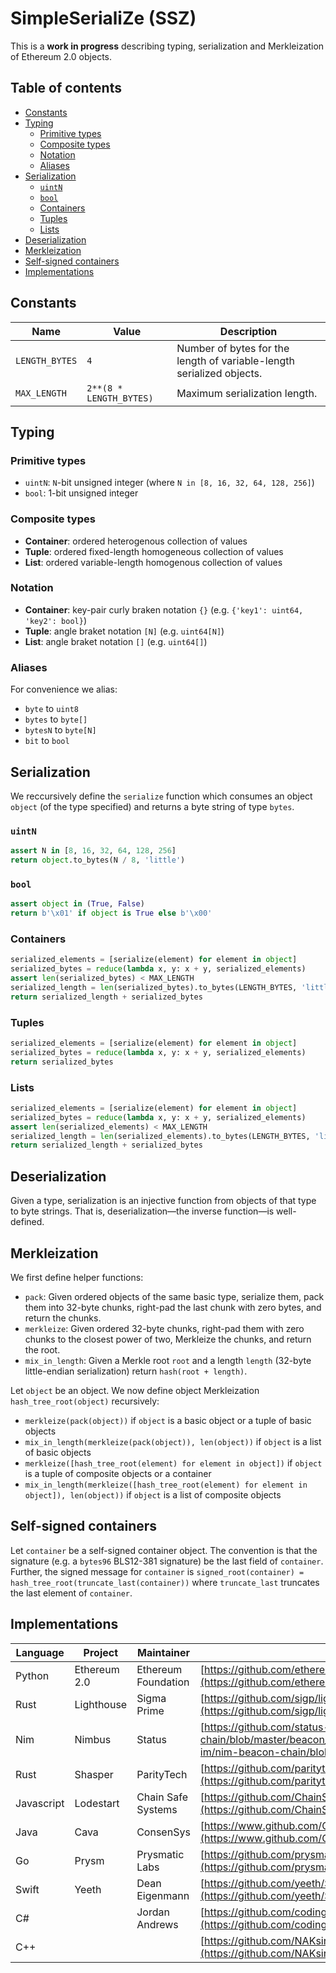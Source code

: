 # SimpleSerialiZe (SSZ)

This is a **work in progress** describing typing, serialization and Merkleization of Ethereum 2.0 objects.

## Table of contents

- [Constants](#constants)
- [Typing](#typing)
    - [Primitive types](#primitive-types)
    - [Composite types](#composite-types)
    - [Notation](#notation)
    - [Aliases](#aliases)
- [Serialization](#serialization)
    - [`uintN`](#uintn)
    - [`bool`](#bool)
    - [Containers](#containers)
    - [Tuples](#tuples)
    - [Lists](#lists)
- [Deserialization](#deserialization)
- [Merkleization](#merkleization)
- [Self-signed containers](#self-signed-containers)
- [Implementations](#implementations)

## Constants

| Name | Value | Description |
|-|-|-|
| `LENGTH_BYTES` | `4` | Number of bytes for the length of variable-length serialized objects. |
| `MAX_LENGTH` | `2**(8 * LENGTH_BYTES)` | Maximum serialization length. |

## Typing

### Primitive types

* `uintN`: `N`-bit unsigned integer (where `N in [8, 16, 32, 64, 128, 256]`)
* `bool`: 1-bit unsigned integer

### Composite types

* **Container**: ordered heterogenous collection of values
* **Tuple**: ordered fixed-length homogeneous collection of values
* **List**: ordered variable-length homogenous collection of values 

### Notation

* **Container**: key-pair curly braken notation `{}` (e.g. `{'key1': uint64, 'key2': bool}`)
* **Tuple**: angle braket notation `[N]` (e.g. `uint64[N]`)
* **List**: angle braket notation `[]` (e.g. `uint64[]`)

### Aliases

For convenience we alias:

* `byte` to `uint8`
* `bytes` to `byte[]`
* `bytesN` to `byte[N]`
* `bit` to `bool`

## Serialization

We reccursively define the `serialize` function which consumes an object `object` (of the type specified) and returns a byte string of type `bytes`.

### `uintN`

```python
assert N in [8, 16, 32, 64, 128, 256]
return object.to_bytes(N / 8, 'little')
```

### `bool`

```python
assert object in (True, False)
return b'\x01' if object is True else b'\x00'
```

### Containers

```python
serialized_elements = [serialize(element) for element in object]
serialized_bytes = reduce(lambda x, y: x + y, serialized_elements)
assert len(serialized_bytes) < MAX_LENGTH
serialized_length = len(serialized_bytes).to_bytes(LENGTH_BYTES, 'little')
return serialized_length + serialized_bytes
```

### Tuples

```python
serialized_elements = [serialize(element) for element in object]
serialized_bytes = reduce(lambda x, y: x + y, serialized_elements)
return serialized_bytes
```

### Lists

```python
serialized_elements = [serialize(element) for element in object]
serialized_bytes = reduce(lambda x, y: x + y, serialized_elements)
assert len(serialized_elements) < MAX_LENGTH
serialized_length = len(serialized_elements).to_bytes(LENGTH_BYTES, 'little')
return serialized_length + serialized_bytes
```

## Deserialization

Given a type, serialization is an injective function from objects of that type to byte strings. That is, deserialization—the inverse function—is well-defined.

## Merkleization

We first define helper functions:

* `pack`: Given ordered objects of the same basic type, serialize them, pack them into 32-byte chunks, right-pad the last chunk with zero bytes, and return the chunks.
* `merkleize`: Given ordered 32-byte chunks, right-pad them with zero chunks to the closest power of two, Merkleize the chunks, and return the root.
* `mix_in_length`: Given a Merkle root `root` and a length `length` (32-byte little-endian serialization) return `hash(root + length)`.

Let `object` be an object. We now define object Merkleization `hash_tree_root(object)` recursively:

* `merkleize(pack(object))` if `object` is a basic object or a tuple of basic objects
* `mix_in_length(merkleize(pack(object)), len(object))` if `object` is a list of basic objects
* `merkleize([hash_tree_root(element) for element in object])` if `object` is a tuple of composite objects or a container
* `mix_in_length(merkleize([hash_tree_root(element) for element in object]), len(object))` if `object` is a list of composite objects

## Self-signed containers

Let `container` be a self-signed container object. The convention is that the signature (e.g. a `bytes96` BLS12-381 signature) be the last field of `container`. Further, the signed message for `container` is `signed_root(container) = hash_tree_root(truncate_last(container))` where `truncate_last` truncates the last element of `container`.

## Implementations

| Language | Project | Maintainer | Implementation |
|-|-|-|-|
| Python | Ethereum 2.0 | Ethereum Foundation | [https://github.com/ethereum/py-ssz](https://github.com/ethereum/py-ssz) |
| Rust | Lighthouse | Sigma Prime | [https://github.com/sigp/lighthouse/tree/master/beacon_chain/utils/ssz](https://github.com/sigp/lighthouse/tree/master/beacon_chain/utils/ssz) |
| Nim | Nimbus | Status | [https://github.com/status-im/nim-beacon-chain/blob/master/beacon_chain/ssz.nim](https://github.com/status-im/nim-beacon-chain/blob/master/beacon_chain/ssz.nim) |
| Rust | Shasper | ParityTech | [https://github.com/paritytech/shasper/tree/master/util/ssz](https://github.com/paritytech/shasper/tree/master/util/ssz) |
| Javascript | Lodestart | Chain Safe Systems | [https://github.com/ChainSafeSystems/ssz-js/blob/master/src/index.js](https://github.com/ChainSafeSystems/ssz-js/blob/master/src/index.js) |
| Java | Cava | ConsenSys | [https://www.github.com/ConsenSys/cava/tree/master/ssz](https://www.github.com/ConsenSys/cava/tree/master/ssz) |
| Go | Prysm | Prysmatic Labs | [https://github.com/prysmaticlabs/prysm/tree/master/shared/ssz](https://github.com/prysmaticlabs/prysm/tree/master/shared/ssz) |
| Swift | Yeeth | Dean Eigenmann | [https://github.com/yeeth/SimpleSerialize.swift](https://github.com/yeeth/SimpleSerialize.swift) |
| C# | | Jordan Andrews | [https://github.com/codingupastorm/csharp-ssz](https://github.com/codingupastorm/csharp-ssz) |
| C++ | | | [https://github.com/NAKsir-melody/cpp_ssz](https://github.com/NAKsir-melody/cpp_ssz) |
